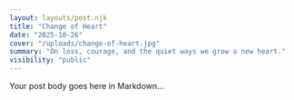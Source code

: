 ```yaml
---
layout: layouts/post.njk
title: "Change of Heart"
date: "2025-10-26"
cover: "/uploads/change-of-heart.jpg"
summary: "On loss, courage, and the quiet ways we grow a new heart."
visibility: "public"
---
```

Your post body goes here in Markdown…
